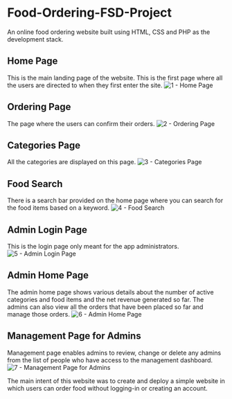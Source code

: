 # Food-Ordering-FSD-Project

An online food ordering website built using HTML, CSS and PHP as the development stack.


## Home Page
This is the main landing page of the website. This is the first page where all the users are directed to when they first enter the site.
![1 - Home Page](https://user-images.githubusercontent.com/71378339/187247137-2fd50798-d505-48df-9a01-4fd6c4c33c6b.jpg)


## Ordering Page
The page where the users can confirm their orders. 
![2 - Ordering Page](https://user-images.githubusercontent.com/71378339/187247287-3d674b40-6b97-40bf-91b7-e11baa007e1f.jpg)


## Categories Page
All the categories are displayed on this page.
![3 - Categories Page](https://user-images.githubusercontent.com/71378339/187247318-3a979eed-c0ac-425d-9ba2-b39e943aefb7.jpg)


## Food Search
There is a search bar provided on the home page where you can search for the food items based on a keyword.
![4 - Food Search](https://user-images.githubusercontent.com/71378339/187247384-a40354a5-1f2d-4e7a-bce6-7a35bc2a1362.jpg)


## Admin Login Page
This is the login page only meant for the app administrators.
![5 - Admin Login Page](https://user-images.githubusercontent.com/71378339/187247392-02911041-9a04-40af-ad7d-1fa1c052ee7a.jpg)


## Admin Home Page
The admin home page shows various details about the number of active categories and food items and the net revenue generated so far. The admins can also view all the orders that have been placed so far and manage those orders.
![6 - Admin Home Page](https://user-images.githubusercontent.com/71378339/187247402-e3dc9cae-7b05-4944-a4b9-a96fc76d33d3.jpg)


## Management Page for Admins
Management page enables admins to review, change or delete any admins from the list of people who have access to the management dashboard. 
![7 - Management Page for Admins](https://user-images.githubusercontent.com/71378339/187247406-3049f211-75e5-43d3-a585-2cc1dc86ef9f.jpg)


The main intent of this website was to create and deploy a simple website in which users can order food without logging-in or creating an account.
